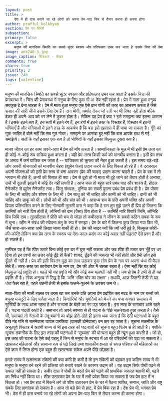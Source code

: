 ```yaml
---
layout: post
title: >
    देश में ही दास बनाये जा रहे लोगों को अपना प्रेम-पाठ फिर से तैयार करना ही करना होगा
author: prafful_kolkhyan
section: प्रेम पर विमर्श
subsection:
primary: false
excerpt: >
    मनुष्य की मानसिक स्थिति का सबसे सुंदर स्वरूप और प्रतिफलन उभर कर आता है उसके चित्त की प्रेमावस्था में। चित्त की प्रेमावस्था में मनुष्य के लिए कुछ भी अ-देय नहीं रहता है। प्रेम में माता हुआ मनुष्य सबकुछ दे देना चाहता है।
image: ank240-3.jpg
image_caption: चित्रकार - शेखर
comments: true
share: true
priority: 3
issue: 240
tags: [valentine]
---
```


मनुष्य की मानसिक स्थिति का सबसे सुंदर स्वरूप और प्रतिफलन उभर कर आता है उसके चित्त की प्रेमावस्था में। चित्त की प्रेमावस्था में मनुष्य के लिए कुछ भी अ-देय नहीं रहता है। प्रेम में माता हुआ मनुष्य सबकुछ दे देना चाहता है। प्रेम में माता हुआ मनुष्य एक ऐसे दान योगी की तरह का आचरण करता है जैसे संसार की सारी चीजें उसके लिए देय हैं। दान योगी, अर्थात देकर जो रत्ती भर भी रिक्त नहीं होता बल्कि देकर ही अपने-आप को भर लेने में कुशल होता है। लेकिन यह प्रेम है क्या ? इसे समझना क्या इतना आसान है ! इसके इतने रूप हैं, इन रूपों में इतने रंग हैं, इन रंगों में इतने तरह के विस्तार हैं, विस्तार में इतनी भंगिमाएँ हैं और भंगिमाओं में इतने तरह के आकर्षण हैं कि बस इसे एहसास में ही पाया जा सकता है। गूँगे का गुड़! जाहिर है बोले नहीं कि सब गुड़ गोबर। समझने पर आमादा हुए नहीं कि बात आपके हाथ से गई समझिये। संतों के यहाँ इसका एक रूप है तो भोगियों के यहाँ इसका बिल्कुल दूसरा रूप है।

मानव जीवन का हर काम अपने-आप में प्रेम की माँग करता है। सामाजिकता के मूल में भी इसी प्रेम तत्त्व का ही कोई-न-कोई रूप सक्रिय हुआ करता है। यही प्रेम-तत्त्व किसी कर्म को मानवीय बनाता है। इसी प्रेम तत्त्व के अभाव में कर्म यांत्रिक बन जाता है -- यांत्रिकता तो क्रूरता की नैहर हुआ करती है। इस समय बड़े-बड़े लोग अपनी योजनाओं को मानवीय चेहरा (ह्यूमेन फेस) प्रदान करने के लिए विकल हो रहे हैं। वे दरअसल अपनी योजनाओं को इसी प्रेम तत्त्व से बना आवरण (प्रेम की चादर) प्रदान करना चाहते हैं। प्रेम के वश में तो भगवान भी होते हैं, अन्यों की बिसात ही क्या। प्रेम से दूहो तो गौ माता भी दूहे जाने को तैयार होती है अन्यथा, उन्हें भी दूलत्ती झाड़ने में कोई देर नहीं लगती है। आज कल तो बहुत सारे प्रबंध पाठ और शास्त्र हैं, होटल मैनेजमेंट से ह्यूमेन मैनेजमेंट तक। किंतु संभवत:, दुनिया का सबसे पुराना प्रबंध प्रेम प्रबंध ही है। प्रेम पोषण के लिए भी चाहिए और शोषण के लिए भी। प्रेम साधु को भी चाहिए और कामी को भी चाहिए। दानी को भी चाहिए और डाकू को भी। लोभी को भी और संत को भी। आराध्य राम के प्रति अपनी भक्ति और अपनी प्रियता प्रतिभासित करने के लिए गोस्वामी तुलसी दास ने कहा कि हे राम तुम मुझे उतने ही प्रिय हो जितना कि कामियों को नारी प्रिय होती है, लोभियों को दाम (पैसा) प्रिय होता है -- कामिहिं नारि पियारि जिमि, लोभिहि प्रिय जिमि दाम। तुलसीदास ने प्रीति को भय से जोड़ा तो कबीरदास ने जीवन के सबसे कठिन सबक के रूप में चुना। रहीम ने संबंध की संवेदना तंतु के रूप में समझा। प्रेम के बारे में कितना कुछ लिखा गया फिर भी, जैसे सारा-का-सारा अभी लिखा जाना बाकी ही हो। प्रेम की चादर ज्यों कि त्यों धरी हुई है, बिल्कुल कोरी-की-कोरी! लेकिन क्या प्रेम तत्त्व के स्वरूप पर देश-काल-प्रसंग का कोई असर नहीं पड़ता? ऐसे प्रश्न हैं और हो सकते हैं।

मुसीबत यह है कि शीश उतारे बिना कोई इस घर में घुस नहीं सकता और जब शीश ही उतार कर भूँई पर धर दिया तो इन प्रश्नों का उत्तर कोई ढूँढ़े ही कैसे? शायद, ढूँढने की जरूरत भी नहीं होती और प्रेमी लोग इसे ढूँढते भी नहीं हैं। प्रेम की इसी चिरंतन मुद्रा का लाभ उठाकर कुछ लोग प्रेम के नाम पर अपना धंधा भी फैला लेते हैं। तरह-तरह का कारोबार प्रेम के नाम पर, प्रेम की ओट में चलता रहता है। ऐसा नहीं कि यह कोई बिल्कुल नई प्रवृत्ति हो। पहले भी यह प्रवृत्ति थी और कोई कम बलवती नहीं थी। जब से प्रेम है तभी से ही यह प्रवृत्ति भी है। लोक अनुभव से सिद्ध है कि ‘अति भक्ति चोर का लक्षण’। तथापि, आज जितनी तेजी से यह धंधा फैल रहा है, पहले उतनी तेजी से इसके फलने-फूलने के अवसर कम थे।

माता-पिता की माली हालत पर तरस खा कर उनके प्रति अपना प्रेम प्रदर्शित कर मदद के नाम पर बच्चों को बंधुआ मजदूरी के लिए फाँसा जाता है। किशोरियों और युवतियों को बेचने का धंधा अक्सर समाचार में सुर्खियों के साथ आता रहता है और सभ्यता के चेहरे का रंग उड़ जाता है। इस तरह के समाचार आते रहते हैं। घटना घटती रहती है। समाचार तो अपने स्वभाव से ही घटना के पीछे चलनेवाला हुआ करता है। वैसे भी, समाचार तो नेताओं के लद्दू बयानों का बोझ ढोते-ढोते ही इतना थक जाता है कि  ऐसी घटनाओं के बहुत पीछे मंद गति से चलनेवाला घायल पलकिया (पालकी ढोनेवाला) बन कर रह जाता  है। सूचना तकनीक के अभूतपूर्व विस्तार में अग्रणी राज्य से भी इस तरह की घटनाओं की सूचना  बहुत विलंब से ही आती है। क्योंकि सूचना तकनीक के लिए इस तरह की घटनाओं में ‘सूच्यता’ की योग्यता बहुत ही न्यून हुआ करती है। जो हो, इस तरह की घटना के ऐसे कई पहलू हैं जिन से मनुष्य के स्वभाव में आ रहे परिवर्तनों को पढ़ा जा सकता है। खासकर महिलाओं और सामान्य रूप से पढ़े लिखे तथा शासकीय क्षमता से संपन्न परिवार की महिलाओं  का ऐसे काम में लिप्त होना एक बहुत ही खतरनाक संकेत अपने पीछे छोड़ता है।

हमारे समय में खतरनाक संकेतों की क्या कमी है! कमी है तो इन संकेतों को पढ़कर इस कठिन समय में भी मनुष्य के मनुष्य बने रहने की प्रक्रिया को बचाये रखने के कारगर उद्यम की। यह उद्यम सिर्फ पोथी पढ़ने से सफल नहीं हो सकता है। कबीर दास ने पोथी के बदले प्रेम को पढ़ने की प्राथमिक जरूरत बतायी थी, पढ़ने का निषेध नहीं किया था। शीश उतारकर प्रेम के घर में तभी प्रवेश किया जा सकता है जब प्रेम हाट में न बिकता हो। जब प्रेम हाट में बिकने लगे तो  शीश उतारकर प्रेम के घर में पैठना व्यक्ति, समाज, जाति और राष्ट्र सबके लिए प्राणांतक हो सकता है। आज तो बड़े प्रेम से हाट, में प्रेम बिक रहा है। देश प्रेम भी, भगवत प्रेम भी। देश में ही दास बनाये जा रहे लोगों को अपना प्रेम-पाठ फिर से तैयार करना ही करना होगा।